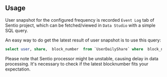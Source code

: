 ## Usage

User snapshot for the configured frequency is recorded `Event Log` tab of Sentio project, which can be fetched/viewed in `Data Studio` with a simple SQL query. 

An easy way to do get the latest result of user snapshot is to use this query:

```sql
select user, share,  block_number  from `UserDailyShare` where  block_number = (select max( block_number ) from `UserDailyShare`)
```

Please note that Sentio processor might be unstable, causing delay in data processing. It's necessary to check if the latest blocknumber fits your expectation.